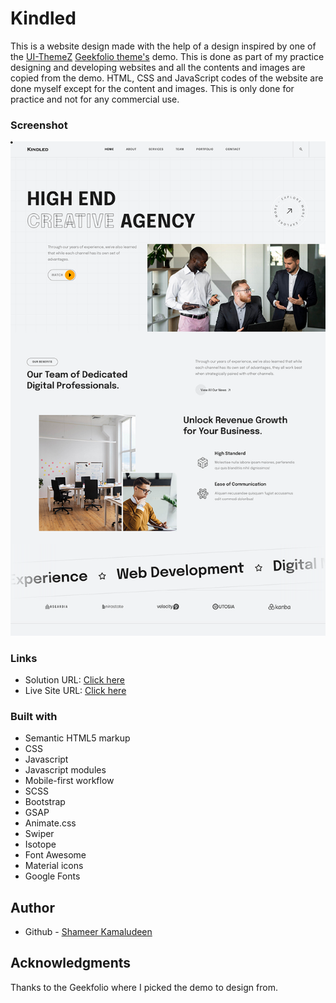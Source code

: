 # Kindled

This is a website design made with the help of a design inspired by one of the [UI-ThemeZ](https://themeforest.net/user/ui-themez) [Geekfolio  theme's](https://themeforest.net/item/geekfolio-creative-agency-portfolio-template/45360728?gad_source=1&gclid=Cj0KCQjwtJKqBhCaARIsAN_yS_nxmpnUXGBLLzPp1V26CUXdx5KUtXprBkyjCrSe2TZ0LCMusuQbqxIaAqXzEALw_wcB) demo. This is done as part of my practice designing and developing websites and all the contents and images are copied from the demo. HTML, CSS and JavaScript codes of the website are done myself except for the content and images. This is only done for practice and not for any commercial use.

### Screenshot

![](./screenshot.png)

### Links

- Solution URL: [Click here](https://github.com/shameerkamaludeen/kindled)
- Live Site URL: [Click here](https://gleeful-cocada-a9b9bc.netlify.app/)

### Built with

- Semantic HTML5 markup
- CSS
- Javascript
- Javascript modules
- Mobile-first workflow
- SCSS
- Bootstrap
- GSAP
- Animate.css
- Swiper
- Isotope
- Font Awesome
- Material icons
- Google Fonts

## Author

- Github - [Shameer Kamaludeen](https://github.com/shameerkamaludeen)

## Acknowledgments

Thanks to the Geekfolio where I picked the demo to design from.
